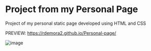 # Project from my Personal Page

Project of my personal static page developed using HTML and CSS

PREVIEW: https://rdemora2.github.io/Personal-page/

![image](https://user-images.githubusercontent.com/103211332/186955754-7277dc0c-eba8-4de7-90cd-35d21d517a3e.png)



